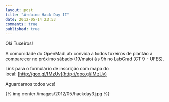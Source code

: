 ```yaml
---
layout: post
title: "Arduino Hack Day II"
date: 2012-05-14 23:53
comments: true
published: true
---
```


Olá Tuxeiros!

A comunidade do OpenMadLab convida a todos tuxeiros de plantão a comparecer no próximo sábado (19/maio) às 9h no LabGrad (CT 9 - UFES).

Link para o formulário de inscrição com mapa do local: [http://goo.gl/IMzUv](http://goo.gl/IMzUv)

Aguardamos todos vcs!

{% img center /images/2012/05/hackday3.jpg %}
